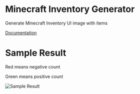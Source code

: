 # Minecraft Inventory Generator

Generate Minecraft Inventory UI image with items

[Documentation](https://mc-inventory-generator.herokuapp.com)

# Sample Result

Red means negative count

Green means positive count

![Sample Result](https://github.com/orkuncakilkaya/mc-inventory-generator/blob/master/.github/result.png?raw=true)